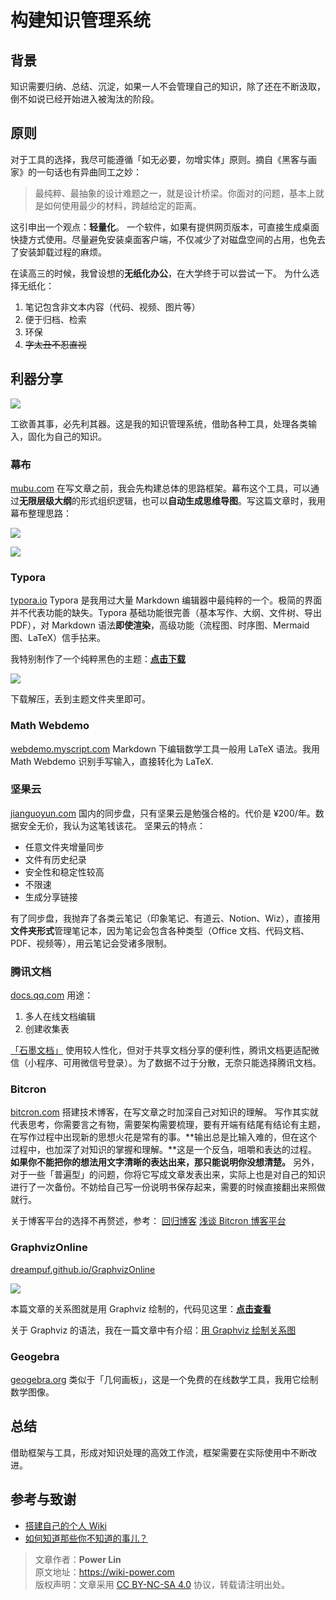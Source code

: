# 构建知识管理系统

## 背景

知识需要归纳、总结、沉淀，如果一人不会管理自己的知识，除了还在不断汲取，倒不如说已经开始进入被淘汰的阶段。

## 原则

对于工具的选择，我尽可能遵循「如无必要，勿增实体」原则。摘自《黑客与画家》的一句话也有异曲同工之妙：

> 最纯粹、最抽象的设计难题之一，就是设计桥梁。你面对的问题，基本上就是如何使用最少的材料，跨越给定的距离。

这引申出一个观点：**轻量化**。 一个软件，如果有提供网页版本，可直接生成桌面快捷方式使用。尽量避免安装桌面客户端，不仅减少了对磁盘空间的占用，也免去了安装卸载过程的麻烦。

在读高三的时候，我曾设想的**无纸化办公**，在大学终于可以尝试一下。 为什么选择无纸化：

1. 笔记包含非文本内容（代码、视频、图片等）
2. 便于归档、检索
3. 环保
4. ~~字太丑不忍直视~~

## 利器分享

![](https://wiki-media-1253965369.cos.ap-guangzhou.myqcloud.com/img/%E7%9F%A5%E8%AF%86%E7%AE%A1%E7%90%86%E7%B3%BB%E7%BB%9F.png)

工欲善其事，必先利其器。这是我的知识管理系统，借助各种工具，处理各类输入，固化为自己的知识。

### 幕布

[mubu.com](https://mubu.com/inv/24796) 在写文章之前，我会先构建总体的思路框架。幕布这个工具，可以通过**无限层级大纲**的形式组织逻辑，也可以**自动生成思维导图**。写这篇文章时，我用幕布整理思路：

 ![](https://wiki-media-1253965369.cos.ap-guangzhou.myqcloud.com/img/%E5%B9%95%E5%B8%83.png)

 ![](https://wiki-media-1253965369.cos.ap-guangzhou.myqcloud.com/img/%E6%80%9D%E7%BB%B4%E5%AF%BC%E5%9B%BE.png)

### Typora

[typora.io](https://typora.io/) Typora 是我用过大量 Markdown 编辑器中最纯粹的一个。极简的界面并不代表功能的缺失。Typora 基础功能很完善（基本写作、大纲、文件树、导出 PDF），对 Markdown 语法**即使渲染**，高级功能（流程图、时序图、Mermaid 图、LaTeX）信手拈来。

我特别制作了一个纯粹黑色的主题：[**点击下载**](https://wiki-media-1253965369.cos.ap-guangzhou.myqcloud.com/doc/pure-black.rar)

 ![](https://wiki-media-1253965369.cos.ap-guangzhou.myqcloud.com/img/Typora%20%E9%BB%91%E8%89%B2%E4%B8%BB%E9%A2%98.png) 

下载解压，丢到主题文件夹里即可。

### Math Webdemo

[webdemo.myscript.com](https://webdemo.myscript.com/views/math/index.html#) Markdown 下编辑数学工具一般用 LaTeX 语法。我用 Math Webdemo 识别手写输入，直接转化为 LaTeX.

### 坚果云

[jianguoyun.com](https://www.jianguoyun.com) 国内的同步盘，只有坚果云是勉强合格的。代价是 ¥200/年。数据安全无价，我认为这笔钱该花。 坚果云的特点：

* 任意文件夹增量同步
* 文件有历史纪录
* 安全性和稳定性较高
* 不限速
* 生成分享链接

有了同步盘，我抛弃了各类云笔记（印象笔记、有道云、Notion、Wiz），直接用**文件夹形式**管理笔记本，因为笔记会包含各种类型（Office 文档、代码文档、PDF、视频等），用云笔记会受诸多限制。

### 腾讯文档

[docs.qq.com](https://docs.qq.com/desktop) 用途：

1. 多人在线文档编辑
2. 创建收集表

[「石墨文档」](https://shimo.im/desktop) 使用较人性化，但对于共享文档分享的便利性，腾讯文档更适配微信（小程序、可用微信号登录）。为了数据不过于分散，无奈只能选择腾讯文档。

### Bitcron

[bitcron.com](https://bitcron.com/) 搭建技术博客，在写文章之时加深自己对知识的理解。 写作其实就代表思考，你需要言之有物，需要架构需要梳理，要有开端有结尾有结论有主题，在写作过程中出现新的思想火花是常有的事。**输出总是比输入难的，但在这个过程中，也加深了对知识的掌握和理解。**这是一个反刍，咀嚼和表达的过程。**如果你不能把你的想法用文字清晰的表达出来，那只能说明你没想清楚。** 另外，对于一些「普遍型」的问题，你将它写成文章发表出来，实际上也是对自己的知识进行了一次备份。不妨给自己写一份说明书保存起来，需要的时候直接翻出来照做就行。

关于博客平台的选择不再赘述，参考： [回归博客](https://yxrct.com/markdown/hui-gui-bo-ke) [浅谈 Bitcron 博客平台](https://yxrct.com/markdown/qian-tan-bitcron-bo-ke-ping-tai)

### GraphvizOnline

[dreampuf.github.io/GraphvizOnline](http://dreampuf.github.io/GraphvizOnline/#digraph%20graph_name%20%7B%20%0D%0A%20%20A-%3EB%5Blabel%3D%22%E5%85%B3%E7%B3%BB%22%5D%20%0D%0A%7D)

 ![](https://wiki-media-1253965369.cos.ap-guangzhou.myqcloud.com/img/%E5%85%B3%E7%B3%BB%E5%9B%BE%E7%BB%98%E5%88%B6.png) 

本篇文章的关系图就是用 Graphviz 绘制的，代码见这里：[**点击查看**](https://dreampuf.github.io/GraphvizOnline/#digraph%20%E7%9F%A5%E8%AF%86%E7%AE%A1%E7%90%86%E7%B3%BB%E7%BB%9F%20%7B%20%0A%20%20%E6%95%B0%E5%AD%A6%E5%9B%BE%E5%83%8F%20-%3E%20%E5%9B%BE%E5%83%8F%E3%80%81%E6%96%87%E4%BB%B6%5Blabel%3D%22GeoGebra%22%5D%0A%20%20%E6%96%87%E7%AB%A0%E9%85%8D%E5%9B%BE%20-%3E%20%E5%9B%BE%E5%83%8F%E3%80%81%E6%96%87%E4%BB%B6%0A%20%20%E5%85%B3%E7%B3%BB%E5%9B%BE%20-%3E%20%E5%9B%BE%E5%83%8F%E3%80%81%E6%96%87%E4%BB%B6%5Blabel%3D%22Graphviz%22%5D%0A%20%20%E5%9B%BE%E5%83%8F%E3%80%81%E6%96%87%E4%BB%B6%20%20-%3E%20%20%E8%85%BE%E8%AE%AF%E4%BA%91%E5%AF%B9%E8%B1%A1%E5%82%A8%E5%AD%98%5Blabel%3D%22PicGo%22%5D%0A%20%20%E8%85%BE%E8%AE%AF%E4%BA%91%E5%AF%B9%E8%B1%A1%E5%82%A8%E5%AD%98%20%20-%3E%20%20Markdown%E6%96%87%E6%9C%AC%5Blabel%3D%22%E9%93%BE%E6%8E%A5%E5%BC%95%E7%94%A8%22%5D%0A%0A%20%20%E6%96%87%E5%AD%97%E3%80%81%E8%A1%A8%E6%A0%BC%E3%80%81%E5%88%97%E8%A1%A8%E3%80%81%E6%B5%81%E7%A8%8B%E5%9B%BE%E3%80%81%E5%BE%85%E5%8A%9E%E3%80%81%E4%BB%A3%E7%A0%81%E6%AE%B5%20-%3E%20Markdown%E6%96%87%E6%9C%AC%5Blabel%3D%22Markdown%20%E8%AF%AD%E6%B3%95%22%5D%0A%20%20%E6%95%B0%E5%AD%A6%E5%85%AC%E5%BC%8F%20-%3E%20MathWebdemo%5Blabel%3D%22%E6%89%8B%E5%86%99%E8%BE%93%E5%85%A5%22%5D%0A%20%20MathWebdemo%20-%3E%20Markdown%E6%96%87%E6%9C%AC%5Blabel%3D%22LaTeX%20%E8%AF%AD%E6%B3%95%22%5D%0A%20%20%0A%20%20Markdown%E6%96%87%E6%9C%AC%20-%3E%20%E6%88%90%E5%9E%8B%E7%9F%A5%E8%AF%86%5Blabel%3D%22Typora%22%5D%0A%20%20Markdown%E6%96%87%E6%9C%AC%20-%3E%20%E8%AF%BE%E5%A0%82%E7%AC%94%E8%AE%B0%5Blabel%3D%22Typora%22%5D%0A%20%20Markdown%E6%96%87%E6%9C%AC%20-%3E%20%E6%80%9D%E7%BB%B4%E5%AF%BC%E5%9B%BE%5Blabel%3D%22%E5%B9%95%E5%B8%83%22%5D%0A%20%20Markdown%E6%96%87%E6%9C%AC%20-%3E%20slide%5Blabel%3D%22%EF%BC%9F%22%5D%0A%20%20%E8%AF%BE%E5%A0%82%E7%AC%94%E8%AE%B0%20-%3E%20%E7%AC%94%E8%AE%B0%E6%9C%AC%0A%0A%20%20Bitcron%20-%3E%20%E5%8D%9A%E5%AE%A2%0A%20%20Bitcron%20-%3E%20%E8%B5%84%E6%BA%90%E7%AB%99%0A%0A%20%20PDF%E3%80%81%E5%9B%BE%E5%83%8F%E3%80%81Office%E6%96%87%E4%BB%B6%E3%80%81%E4%BB%A3%E7%A0%81%E7%AD%89%20-%3E%20%E7%AC%94%E8%AE%B0%E6%9C%AC%0A%20%20%E6%94%B6%E4%BD%9C%E4%B8%9A%20-%3E%20%E7%99%BE%E5%BA%A6%E7%BD%91%E7%9B%98%5Blabel%3D%22xzc.cn%22%5D%0A%20%20%E7%99%BE%E5%BA%A6%E7%BD%91%E7%9B%98%20-%3E%20%E7%AC%94%E8%AE%B0%E6%9C%AC%5Blabel%3D%22%E4%B8%8B%E8%BD%BD%E5%AF%BC%E5%87%BA%22%5D%0A%20%20%E7%AC%94%E8%AE%B0%E6%9C%AC%20-%3E%20%E5%85%B6%E4%BB%96%E8%AE%BE%E5%A4%87%5Blabel%3D%22%E5%9D%9A%E6%9E%9C%E4%BA%91%22%5D%0A%0A%20%20%E5%85%B1%E4%BA%AB%E6%96%87%E6%A1%A3%E3%80%81%E6%95%B0%E6%8D%AE%E9%87%87%E9%9B%86%20-%3E%20%E8%85%BE%E8%AE%AF%E6%96%87%E6%A1%A3%0A%20%20%E8%85%BE%E8%AE%AF%E6%96%87%E6%A1%A3%20-%3E%20%E7%AC%94%E8%AE%B0%E6%9C%AC%5Blabel%3D%22%E4%B8%8B%E8%BD%BD%E5%AF%BC%E5%87%BA%22%5D%0A%0A%20%20%E7%8B%AC%E7%AB%8B%E5%8D%9A%E5%AE%A2%E6%9B%B4%E6%96%B0%20-%3E%20Inoreader%5Blabel%3D%22RSS%E6%8E%A8%E9%80%81%22%5D%0A%20%20Inoreader%20-%3E%20Kindle%E9%98%85%E8%AF%BB%5Blabel%3D%22Reabble%22%5D%0A%20%20Kindle%E9%98%85%E8%AF%BB%20-%3E%20%E4%B9%A6%E6%91%98%5Blabel%3D%22%E5%AF%BC%E5%87%BA%22%5D%0A%20%20%E4%B9%A6%E6%91%98%20-%3E%20Bitcron%5Blabel%3D%22Typora%26Dropbox%22%5D%0A%20%20%E6%88%90%E5%9E%8B%E7%9F%A5%E8%AF%86%20-%3E%20Bitcron%5Blabel%3D%22Dropbox%20%E5%90%8C%E6%AD%A5%22%5D%0A%0A%0A%20%20%E6%96%87%E4%BB%B6%E5%88%86%E4%BA%AB%20-%3E%20%E8%B5%84%E6%BA%90%E7%AB%99%5Blabel%3D%22%E5%9D%9A%E6%9E%9C%E4%BA%91%22%5D%0A%0A%7D)

关于 Graphviz 的语法，我在一篇文章中有介绍：[用 Graphviz 绘制关系图](https://yxrct.com/markdown/yong-graphviz-hui-zhi-guan-xi-tu)

### Geogebra

[geogebra.org](https://www.geogebra.org/) 类似于「几何画板」，这是一个免费的在线数学工具，我用它绘制数学图像。

## 总结

借助框架与工具，形成对知识处理的高效工作流，框架需要在实际使用中不断改进。

## 参考与致谢

* [搭建自己的个人 Wiki](https://features.bitcron.com/read/tools/wiki)
* [如何知道那些你不知道的事儿？](https://tanrky.me/post/20181112)

> 文章作者：**Power Lin**  
> 原文地址：<https://wiki-power.com>  
> 版权声明：文章采用 [CC BY-NC-SA 4.0](https://creativecommons.org/licenses/by/4.0/deed.zh) 协议，转载请注明出处。
